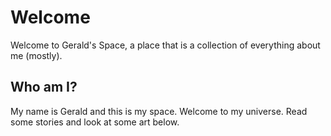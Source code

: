 # Welcome
Welcome to Gerald's Space, a place that is a collection of everything about me (mostly).

## Who am I?
My name is Gerald and this is my space. Welcome to my universe. Read some stories and look at some art below.
